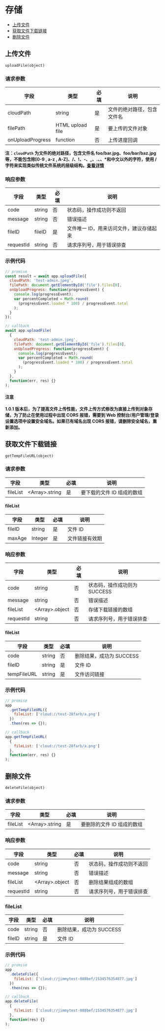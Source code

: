 # 存储

- [上传文件](#上传文件)
- [获取文件下载链接](#获取文件下载链接)
- [删除文件](#删除文件)

## 上传文件

`uploadFile(object)`

### 请求参数

| 字段             | 类型             | 必填 | 说明                       |
| ---------------- | ---------------- | ---- | -------------------------- |
| cloudPath        | string           | 是   | 文件的绝对路径，包含文件名 |
| filePath         | HTML upload file | 是   | 要上传的文件对象           |
| onUploadProgress | function         | 否   | 上传进度回调               |

**注：`cloudPath` 为文件的绝对路径，包含文件名 foo/bar.jpg、foo/bar/baz.jpg 等，不能包含除[0-9 , a-z , A-Z]、/、!、-、\_、.、、\*和中文以外的字符，使用 / 字符来实现类似传统文件系统的层级结构。[查看详情](https://cloud.tencent.com/document/product/436/13324)**

### 响应参数

| 字段      | 类型   | 必填 | 说明                                    |
| --------- | ------ | ---- | --------------------------------------- |
| code      | string | 否   | 状态码，操作成功则不返回                |
| message   | string | 否   | 错误描述                                |
| fileID    | fileID | 是   | 文件唯一 ID，用来访问文件，建议存储起来 |
| requestId | string | 否   | 请求序列号，用于错误排查                |

### 示例代码

```javascript
// promise
const result = await app.uploadFile({
  cloudPath: 'test-admin.jpeg',
  filePath: document.getElementById('file').files[0],
  onUploadProgress: function(progressEvent) {
    console.log(progressEvent);
    var percentCompleted = Math.round(
      (progressEvent.loaded * 100) / progressEvent.total
    );
  }
});

// callback
await app.uploadFile(
  {
    cloudPath: 'test-admin.jpeg',
    filePath: document.getElementById('file').files[0],
    onUploadProgress: function(progressEvent) {
      console.log(progressEvent);
      var percentCompleted = Math.round(
        (progressEvent.loaded * 100) / progressEvent.total
      );
    }
  },
  function(err, res) {}
);
```

#### 注意

**1.0.1 版本后，为了提高文件上传性能，文件上传方式修改为直接上传到对象存储，为了防止在使用过程中出现 CORS 报错，需要到 Web 控制台/用户管理/登录设置选项中设置安全域名。如果已有域名出现 CORS 报错，请删除安全域名，重新添加。**

## 获取文件下载链接

`getTempFileURL(object)`

### 请求参数

| 字段     | 类型                 | 必填 | 说明                       |
| -------- | -------------------- | ---- | -------------------------- |
| fileList | &lt;Array&gt;.string | 是   | 要下载的文件 ID 组成的数组 |

#### fileList

| 字段   | 类型    | 必填 | 说明           |
| ------ | ------- | ---- | -------------- |
| fileID | string  | 是   | 文件 ID        |
| maxAge | Integer | 是   | 文件链接有效期 |

### 响应参数

| 字段      | 类型                 | 必填 | 说明                         |
| --------- | -------------------- | ---- | ---------------------------- |
| code      | string               | 否   | 状态码，操作成功则为 SUCCESS |
| message   | string               | 否   | 错误描述                     |
| fileList  | &lt;Array&gt;.object | 否   | 存储下载链接的数组           |
| requestId | string               | 否   | 请求序列号，用于错误排查     |

#### fileList

| 字段        | 类型   | 必填 | 说明                     |
| ----------- | ------ | ---- | ------------------------ |
| code        | string | 否   | 删除结果，成功为 SUCCESS |
| fileID      | string | 是   | 文件 ID                  |
| tempFileURL | string | 是   | 文件访问链接             |

### 示例代码

```javascript
// promise
app
  .getTempFileURL({
    fileList: ['cloud://test-28farb/a.png']
  })
  .then(res => {});

// callback
app.getTempFileURL(
  {
    fileList: ['cloud://test-28farb/a.png']
  },
  function(err, res) {}
);
```

## 删除文件

`deleteFile(object)`

### 请求参数

| 字段     | 类型                 | 必填 | 说明                       |
| -------- | -------------------- | ---- | -------------------------- |
| fileList | &lt;Array&gt;.string | 是   | 要删除的文件 ID 组成的数组 |

### 响应参数

| 字段      | 类型                 | 必填 | 说明                     |
| --------- | -------------------- | ---- | ------------------------ |
| code      | string               | 否   | 状态码，操作成功则不返回 |
| message   | string               | 否   | 错误描述                 |
| fileList  | &lt;Array&gt;.object | 否   | 删除结果组成的数组       |
| requestId | string               | 否   | 请求序列号，用于错误排查 |

### fileList

| 字段   | 类型   | 必填 | 说明                     |
| ------ | ------ | ---- | ------------------------ |
| code   | string | 否   | 删除结果，成功为 SUCCESS |
| fileID | string | 是   | 文件 ID                  |

### 示例代码

```javascript
// promise
app
  .deleteFile({
    fileList: ['cloud://jimmytest-088bef/1534576354877.jpg']
  })
  .then(res => {});

// callback
app.deleteFile(
  {
    fileList: ['cloud://jimmytest-088bef/1534576354877.jpg']
  },
  function(res) {}
);
```

<!-- ### 下载文件

downloadFile(object)

请求参数

| 字段 | 类型 | 必填 | 说明
| --- | --- | --- | --- |
| fileID | string | 是 | 要下载的文件的id
| tempFilePath | string | 否 | 下载的文件要存储的位置

响应参数

| 字段 | 类型 | 必填 | 说明
| --- | --- | --- | --- |
| code | string | 否 | 状态码，操作成功则不返回
| message | string | 否 | 错误描述
| fileContent | Buffer | 否 | 下载的文件的内容。如果传入tempFilePath则不返回该字段
| requestId | string | 否 | 请求序列号，用于错误排查

示例代码

```javascript
let result = await tcb.downloadFile({
    fileID: "cloud://aa-99j9f/my-photo.png",
    // tempFilePath: '/tmp/test/storage/my-photo.png'
});
``` -->
